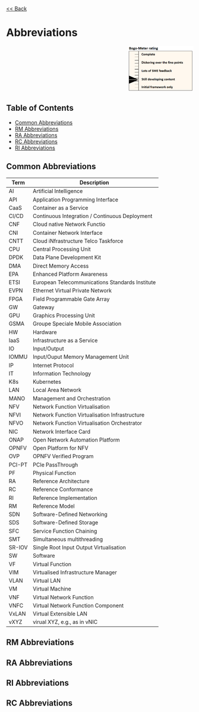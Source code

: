 [<< Back](../)

# Abbreviations

<p align="right"><img src="./figures/bogo_sdc.png" alt="scope" title="baldy" width="35%"/></p>


## Table of Contents
* [Common Abbreviations](#1.1)
* [RM Abbreviations](#1.2)
* [RA Abbreviations](#1.3)
* [RC Abbreviations](#1.4)
* [RI Abbreviations](#1.5)

<a name="1.1"></a>
## Common Abbreviations

| Term           | Description                           |
|----------------|-------------                          |
| AI             | Artificial Intelligence               |
| API            | Application Programming Interface     |
| CaaS           | Container as a Service                |
| CI/CD          | Continuous Integration / Continuous Deployment |
| CNF            | Cloud native Network Functio          |
| CNI            | Container Network Interface           |
| CNTT           | Cloud iNfrastructure Telco Taskforce  |
| CPU            | Central Processing Unit               |
| DPDK           | Data Plane Development Kit            |
| DMA            | Direct Memory Access                  |
| EPA            | Enhanced Platform Awareness           |
| ETSI           | European Telecommunications Standards Institute |
| EVPN           | Ethernet Virtual Private Network      |
| FPGA           | Field Programmable Gate Array         |
| GW             | Gateway                               |
| GPU            | Graphics Processing Unit              |
| GSMA           | Groupe Speciale Mobile Association    |
| HW             | Hardware                              |
| IaaS           | Infrastructure as a Service           |
| IO             | Input/Output                          |
| IOMMU          | Input/Ouput Memory Management Unit    |
| IP             | Internet Protocol                     |
| IT             | Information Technology                |
| K8s            | Kubernetes                            |
| LAN            | Local Area Network                    |
| MANO           | Management and Orchestration          |
| NFV            | Network Function Virtualisation       |
| NFVI           | Network Function Virtualisation Infrastructure |
| NFVO           | Network Function Virtualisation Orchestrator |
| NIC            | Network Interface Card                |
| ONAP           | Open Network Automation Platform      |
| OPNFV          | Open Platform for NFV                 |
| OVP            | OPNFV Verified Program                |
| PCI-PT         | PCIe PassThrough                      |
| PF             | Physical Function                     |
| RA             | Reference Architecture                |
| RC             | Reference Conformance                 |
| RI             | Reference Implementation              |
| RM             | Reference Model                       |
| SDN            | Software-Defined Networking            |
| SDS            | Software-Defined Storage              |
| SFC            | Service Function Chaining             |
| SMT            | Simultaneous multithreading           |
| SR-IOV         | Single Root Input Output Virtualisation |
| SW             | Software                              |
| VF             | Virtual Function                      |
| VIM            | Virtualised Infrastructure Manager    |
| VLAN           | Virtual LAN                           |
| VM             | Virtual Machine                       |
| VNF            | Virtual Network Function              |
| VNFC           | Virtual Network Function Component    |
| VxLAN          | Virtual Extensible LAN                |
| vXYZ           | virual XYZ, e.g., as in vNIC          |


<a name="1.2"></a>
## RM Abbreviations

<a name="1.3"></a>
## RA Abbreviations

<a name="1.4"></a>
## RI Abbreviations

<a name="1.4"></a>
## RC Abbreviations
